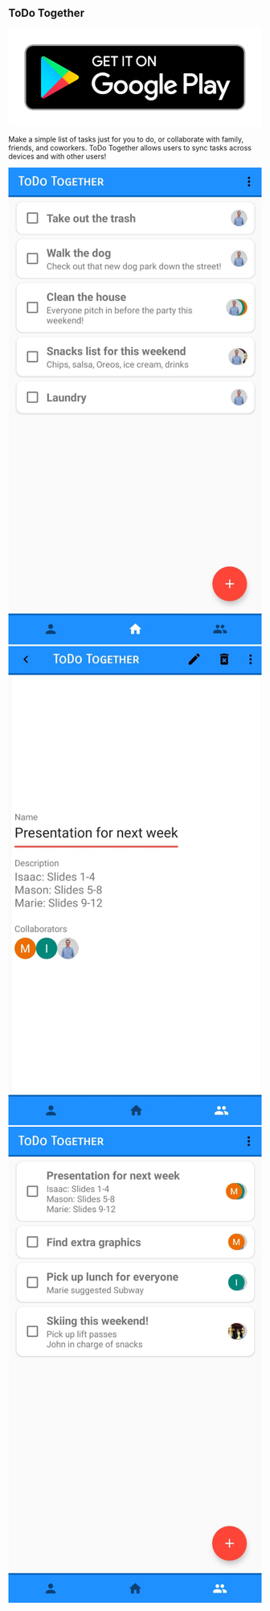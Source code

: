 ## ToDo Together

[![Get it on Google Play](images/play_store_badge.png)](https://play.google.com/store/apps/details?id=com.mrashment.todotogether&noprocess)

Make a simple list of tasks just for you to do, or collaborate with family, friends, and coworkers. ToDo Together allows users to sync tasks across devices and with other users! 

![home_screen](images/Screenshot_home_ToDo%20Together_cropped.jpg)
![details_screen](images/Screenshot_details_ToDo%20Together_cropped.jpg)
![collabs_screen](images/Screenshot_collabs_ToDo%20Together_cropped.jpg)